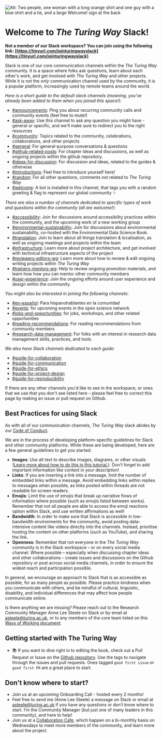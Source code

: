 ![Alt: Two people, one woman with a long orange shirt and one guy with a blue shirt and a tie, and a large Welcome! sign at the back](https://i.imgur.com/NXOPPc4.jpg)

# Welcome to *The Turing Way* Slack!

**Not a member of our Slack workspace? You can join using the following link: [https://tinyurl.com/jointuringwayslack](https://tinyurl.com/jointuringwayslack)**

Slack is one of our core communication channels within the *The Turing Way* community. It is a space where folks ask questions, learn about each other's work, and get involved with *The Turing Way* and other projects. While it is not the *only* communication channel used by the community, it is a popular platform, increasingly used by remote teams around the world.

*Here is a short guide to the default slack channels (meaning, you've already been added to them when you joined this space!)*:
* [#announcements](https://theturingway.slack.com/archives/C014ZE7SKK3): Ping you about recurring community calls and community events (feel free to mute!)
* [#ask-away](https://theturingway.slack.com/archives/C01ESKR7WN4): Use this channel to ask any question you might have - general or specific, and we'll make sure to redirect you to the right resources
* [#community](https://theturingway.slack.com/archives/C014KE9A9LM): Topics related to the community, celebrations, collaborations, and other projects
* [#general](https://theturingway.slack.com/archives/C014LRAK48J): For general-purpose conversations & questions
* [#github-related-posts](https://theturingway.slack.com/archives/C014LRL27KL): For chapter ideas and discussions, as well as ongoing projects within the github repository.
* [#ideas-for-discussion](https://theturingway.slack.com/archives/C014ZE7SL9F): For discussion and ideas, related to the guides & otherwise
* [#introductions](https://theturingway.slack.com/archives/C014LUYEF5G): Feel free to introduce yourself here!
* [#random](https://theturingway.slack.com/archives/C01BUPURLAW): For all other questions, comments not related to *The Turing Way*
* [#welcome](https://theturingway.slack.com/archives/C014ZE49HH7): A bot is installed in this channel, that tags you with a random greeting & flag to represent our global community :sparkles:

*There are also a number of channels dedicated to specific types of work and questions within the community (all are welcome!)*:

* [#accessibility](https://theturingway.slack.com/archives/C01E654A42E): Join for discussions around accessibility practices within the community, and the upcoming work of a new working group
* [#environmental-sustainability](https://theturingway.slack.com/archives/C04RCMAEPUZ): Join for discussions about environmental sustainability, co-hosted with the Environmental Data Science Book.
* [#translation](https://theturingway.slack.com/archives/C01E17C1K35): Join to learn about all things translation & localisation, as well as ongoing meetings and projects within the team
* [#infrastructure](https://theturingway.slack.com/archives/C01EUGMQSNP): Learn more about project architecture, and get involved with technical infrastructure aspects of the project
* [#reviewers-editors-wg](https://theturingway.slack.com/archives/C043N2KSVND): Learn more about how to review & edit ongoing writing projects within *The Turing Way*
* [#trainers-mentors-wg](https://theturingway.slack.com/archives/C0425F98E5U): Help to review ongoing promotion materials, and learn how how you can mentor other community members
* [#user-experience](https://theturingway.slack.com/archives/C052J9UCGMP): Join the ongoing efforts around user experience and design within the community.

*You might also be interested in joining the following channels*:
* [#en-español](https://theturingway.slack.com/archives/C01DY1F5R53): Para hispanohablantes en la comunidad
* [#events](https://theturingway.slack.com/archives/C017WM4QD24): for upcoming events in the open science network
* [#jobs-and-opportunities](https://theturingway.slack.com/archives/C02SNNW40BZ): for jobs, workshops, and other related opportunities
* [#reading-recommendations](https://theturingway.slack.com/archives/C0256MW3HDW): For reading recommendations from community members
* [#research-data-management](https://theturingway.slack.com/archives/C01FATFLDPA): For folks with an interest in research data management skills, practices, and tools.

*We also have Slack channels dedicated to each guide*:
* [#guide-for-collaboration](https://theturingway.slack.com/archives/C01LUTU8FPD)
* [#guide-for-communication](https://theturingway.slack.com/archives/C01M7APDG9X)
* [#guide-for-ethics](https://theturingway.slack.com/archives/C01CP215WF4)
* [#guide-for-project-design](https://theturingway.slack.com/archives/C01M7B1T95F)
* [#guide-for-reproducibility](https://theturingway.slack.com/archives/C023KPNR2N4)

If there are any other channels you'd like to see in the workspace, or ones that we use that you don't see listed here – please feel free to correct this page by making an issue or pull request on Github.

## Best Practices for using Slack

As with all of our communication channels, *The Turing Way* slack abides by our [Code of Conduct](https://book.the-turing-way.org/community-handbook/coc.html).

We are in the process of developing platform-specific guidelines for Slack and other community platforms. While these are being developed, here are a few general guidelines to get you started:

* **Images**: Use alt text to describe images, diagrams, or other visuals ([Learn more about how to do this in this tutorial.](https://slack.com/intl/en-gb/resources/using-slack/how-to-boost-accessibility-in-slack&utm_medium=promo)). Don't forget to add important information like context in your description!
* **Links**: If you are inserting a link into a message, limit the number of embedded links within a message. Avoid embedding links within replies to messages when possible, as links posted within threads are not readable for screen readers.
* **Emojis**: Limit the use of emojis that break up narrative flows of information where possible (such as emojis listed between works). Remember that not all people are able to access the emoji reactions option within Slack, and use written affirmations as well!
* **Bandwidth**: In order to make sure that Slack is accessible in low-bandwidth environments for the community, avoid posting data-intensive content like videos directly into the channels. Instead, prioritise hosting the content on other platforms (such as YouTube), and sharing the link.
* **Openness**: Remember that not everyone in the *The Turing Way* community is in the Slack workspace – or on every social media channel. Where possible – especially when discussing chapter ideas and other collaborations – create issues and discussions on the Github repository or post across social media channels, in order to ensure the widest reach and participation possible.

In general, we encourage an approach to Slack that is as accessible as possible, for as many people as possible. Please practice kindness when you communicate with others, and be mindful of cultural, linguistic, disability, and individual differences that may affect how people communicate online.

Is there anything we are missing? Please reach out to the Research Community Manager Anne Lee Steele on Slack or by email at asteele@turing.ac.uk, or to any members of the core team listed on this [Ways of Working document](https://github.com/alan-turing-institute/the-turing-way/blob/main/ways_of_working.md).

## Getting started with The Turing Way

* :books: If you want to dive right in to editing the book, check out a Pull Request or Issue on the [Github repository](https://github.com/alan-turing-institute/the-turing-way). Use the tags to navigate through the issues and pull requests. Ones tagged `good first issue` or `good first PR` are a great place to start.

## Don't know where to start?

* Join us at an upcoming Onboarding Call - hosted every 2 months!
* Feel free to send me (Anne Lee Steele) a message on Slack or email at asteele@turing.ac.uk if you have any questions or don’t know where to start. I’m the Community Manager (but just one of many leaders in this community), and here to help!
* Join us at a [Collaboration Cafe](https://hackmd.io/@turingway/collaboration-cafe), which happen on a bi-monthly basis on Wednesdays to meet more members of the community, and learn more about the project.

